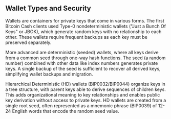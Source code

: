 ## Wallet Types and Security

Wallets are containers for private keys that come in various forms. The first Bitcoin Cash clients used Type-0 nondeterministic wallets ("Just a Bunch Of Keys" or JBOK), which generate random keys with no relationship to each other. These wallets require frequent backups as each key must be preserved separately.

More advanced are deterministic (seeded) wallets, where all keys derive from a common seed through one-way hash functions. The seed (a random number) combined with other data like index numbers generates private keys. A single backup of the seed is sufficient to recover all derived keys, simplifying wallet backups and migration.

Hierarchical Deterministic (HD) wallets (BIP0032/BIP0044) organize keys in a tree structure, with parent keys able to derive sequences of children keys. This adds organizational meaning to key relationships and enables public key derivation without access to private keys. HD wallets are created from a single root seed, often represented as a mnemonic phrase (BIP0039) of 12-24 English words that encode the random seed value.